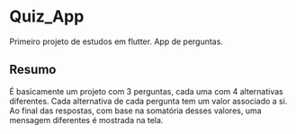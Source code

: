 # Quiz_App

Primeiro projeto de estudos em flutter. App de perguntas.

## Resumo 

É basicamente um projeto com 3 perguntas, cada uma com 4 alternativas diferentes. Cada alternativa de cada pergunta tem um valor associado a si. Ao final das respostas, com base na somatória desses valores, uma mensagem diferentes é mostrada na tela.
